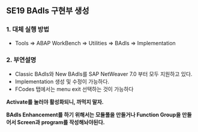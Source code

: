 ## SE19  BAdIs 구현부 생성
### 1. 대체 실행 방법
- Tools => ABAP WorkBench => Utilities => BAdIs => Implementation

### 2. 부연설명
- Classic BAdIs와 New BAdIs를 SAP NetWeaver 7.0 부터 모두 지원하고 있다.
- Implementation 생성 및 수정이 가능하다.
- FCodes 탭에서는 menu exit 선택하는 것이 가능하다

**Activate를 눌러야 활성화되니, 까먹지 말자.**

**BAdIs Enhancement를 하기 위해서는 모듈풀을 만들거나 Function Group을 만들어서 Screen과 program를 작성해놔야된다.**

